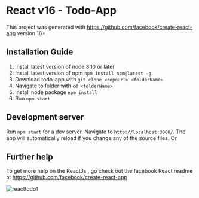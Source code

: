 # React v16 - Todo-App

This project was generated with https://github.com/facebook/create-react-app version 16+

## Installation Guide

 1. Install latest version of node 8.10 or later 
 2. Install latest version of npm `npm install npm@latest -g`
 3. Download todo-app with `git clone <repoUrl> <folderName>`
 4. Navigate to folder with `cd <folderName>`
 5. Install node package `npm install`
 6. Run `npm start`


## Development server

Run `npm start` for a dev server. Navigate to `http://localhost:3000/`. The app will automatically reload if you change any of the source files.
Or

## Further help

To get more help on the ReactJs ,  go check out the facebook React readme at https://github.com/facebook/create-react-app

![reacttodo1](https://user-images.githubusercontent.com/3817830/54800024-c678f080-4c9a-11e9-9a1c-96dedffc2eab.png)
